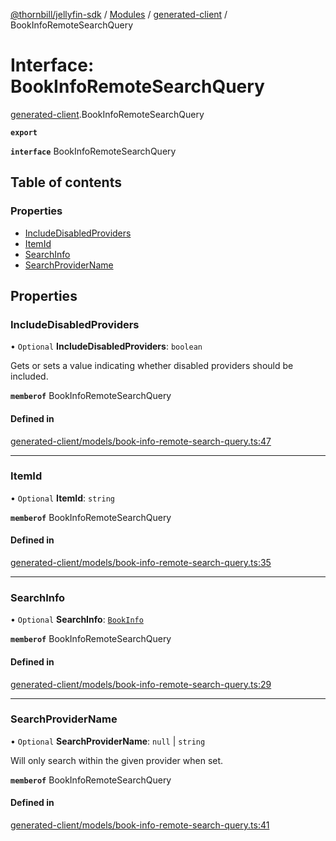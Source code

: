 [@thornbill/jellyfin-sdk](../README.md) / [Modules](../modules.md) / [generated-client](../modules/generated_client.md) / BookInfoRemoteSearchQuery

# Interface: BookInfoRemoteSearchQuery

[generated-client](../modules/generated_client.md).BookInfoRemoteSearchQuery

**`export`**

**`interface`** BookInfoRemoteSearchQuery

## Table of contents

### Properties

- [IncludeDisabledProviders](generated_client.BookInfoRemoteSearchQuery.md#includedisabledproviders)
- [ItemId](generated_client.BookInfoRemoteSearchQuery.md#itemid)
- [SearchInfo](generated_client.BookInfoRemoteSearchQuery.md#searchinfo)
- [SearchProviderName](generated_client.BookInfoRemoteSearchQuery.md#searchprovidername)

## Properties

### IncludeDisabledProviders

• `Optional` **IncludeDisabledProviders**: `boolean`

Gets or sets a value indicating whether disabled providers should be included.

**`memberof`** BookInfoRemoteSearchQuery

#### Defined in

[generated-client/models/book-info-remote-search-query.ts:47](https://github.com/thornbill/jellyfin-sdk-typescript/blob/c65c42e/src/generated-client/models/book-info-remote-search-query.ts#L47)

___

### ItemId

• `Optional` **ItemId**: `string`

**`memberof`** BookInfoRemoteSearchQuery

#### Defined in

[generated-client/models/book-info-remote-search-query.ts:35](https://github.com/thornbill/jellyfin-sdk-typescript/blob/c65c42e/src/generated-client/models/book-info-remote-search-query.ts#L35)

___

### SearchInfo

• `Optional` **SearchInfo**: [`BookInfo`](generated_client.BookInfo.md)

**`memberof`** BookInfoRemoteSearchQuery

#### Defined in

[generated-client/models/book-info-remote-search-query.ts:29](https://github.com/thornbill/jellyfin-sdk-typescript/blob/c65c42e/src/generated-client/models/book-info-remote-search-query.ts#L29)

___

### SearchProviderName

• `Optional` **SearchProviderName**: ``null`` \| `string`

Will only search within the given provider when set.

**`memberof`** BookInfoRemoteSearchQuery

#### Defined in

[generated-client/models/book-info-remote-search-query.ts:41](https://github.com/thornbill/jellyfin-sdk-typescript/blob/c65c42e/src/generated-client/models/book-info-remote-search-query.ts#L41)
